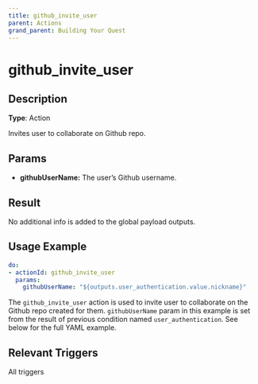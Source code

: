 ```yaml
---
title: github_invite_user
parent: Actions
grand_parent: Building Your Quest
---
```


# github_invite_user

## Description

**Type**: Action

Invites user to collaborate on Github repo.

## Params

- **githubUserName:** The user’s Github username.

## Result

No additional info is added to the global payload outputs.

## Usage Example

```yaml
do:
- actionId: github_invite_user
  params:
    githubUserName: "${outputs.user_authentication.value.nickname}"
```

The `github_invite_user` action is used to invite user to collaborate on the Github repo created for them. `githubUserName` param in this example is set from the result of previous condition named `user_authentication`. See below for the full YAML example.

## Relevant Triggers

All triggers